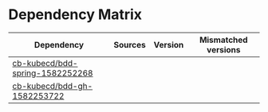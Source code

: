 # Dependency Matrix

Dependency | Sources | Version | Mismatched versions
---------- | ------- | ------- | -------------------
[cb-kubecd/bdd-spring-1582252268](https://github.com/cb-kubecd/bdd-spring-1582252268.git) |  | []() | 
[cb-kubecd/bdd-gh-1582253722](https://github.com/cb-kubecd/bdd-gh-1582253722.git) |  | []() | 
